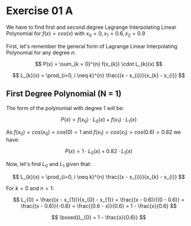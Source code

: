 # Exercise 01 A

We have to find first and second degree Lagrange Interpolating Linear Polynomial for $f(x) = cos(x)$ with $x_{0} = 0, x_{1} = 0.6 ,  x_{2} = 0.9$

First, let's remember the general form of Lagrange Linear Interpolating Polynomial for any degree $n$:

$$
P(x) = \sum_{k = 0}^{n} f(x_{k}) \cdot L_{k}(x)
$$

$$
L_{k}(x) = \prod_{i=0, i \neq k}^{n} \frac{(x - x_{i})}{x_{k} - x_{i}}
$$

## First Degree Polynomial (N = 1)

The form of the polynomial with degree 1 will be:

$$
P(x) = f(x_{0}) \cdot L_{0}(x) + f(x_{1}) \cdot L_{1}(x)
$$

As $f(x_{0}) = cos(x_{0}) = cos(0) = 1$ and $f(x_{1}) = cos(x_{1}) = cos(0.6) = 0.82$ we have:

$$
P(x) = 1 \cdot L_{0}(x) + 0.82 \cdot L_{1}(x)
$$

Now, let's find $L_{0}$ and $L_{1}$ given that:

$$
L_{k}(x) = \prod_{i=0, i \neq k}^{n} \frac{(x - x_{i})}{x_{k} - x_{i}}
$$

For $k = 0$ and $n = 1$:

$$
L_{0} = \frac{(x - x_{1})}{x_{0} - x_{1}} = \frac{(x - 0.6)}{(0 - 0.6)} = \frac{(x - 0.6)}{-0.6} = \frac{(0.6 - x)}{0.6} = 1 - \frac{x}{0.6}
$$

$$
\boxed{L_{0} = 1 - \frac{x}{0.6}}
$$